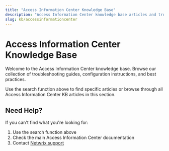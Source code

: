 ```yaml
---
title: "Access Information Center Knowledge Base"
description: "Access Information Center knowledge base articles and troubleshooting guides"
slug: kb/accessinformationcenter
---
```


# Access Information Center Knowledge Base

Welcome to the Access Information Center knowledge base. Browse our collection of troubleshooting guides, configuration instructions, and best practices.

Use the search function above to find specific articles or browse through all Access Information Center KB articles in this section.

## Need Help?

If you can't find what you're looking for:
1. Use the search function above
2. Check the main Access Information Center documentation
3. Contact [Netwrix support](https://www.netwrix.com/support.html)